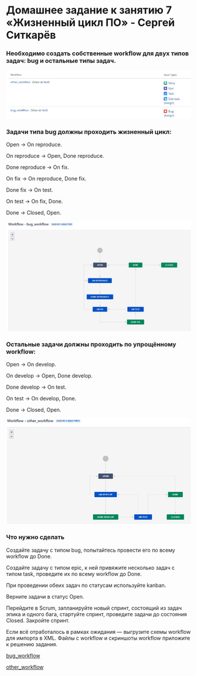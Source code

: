 # Домашнее задание к занятию 7 «Жизненный цикл ПО» - Сергей Ситкарёв

### Необходимо создать собственные workflow для двух типов задач: bug и остальные типы задач. 

![Задание1](https://github.com/SSitkarev/ci-01-intro/blob/main/img/3.jpg)

### Задачи типа bug должны проходить жизненный цикл:

Open -> On reproduce.

On reproduce -> Open, Done reproduce.

Done reproduce -> On fix.

On fix -> On reproduce, Done fix.

Done fix -> On test.

On test -> On fix, Done.

Done -> Closed, Open.

![Задание1](https://github.com/SSitkarev/ci-01-intro/blob/main/img/1.jpg)

### Остальные задачи должны проходить по упрощённому workflow:

Open -> On develop.

On develop -> Open, Done develop.

Done develop -> On test.

On test -> On develop, Done.

Done -> Closed, Open.

![Задание1](https://github.com/SSitkarev/ci-01-intro/blob/main/img/2.jpg)

### Что нужно сделать

Создайте задачу с типом bug, попытайтесь провести его по всему workflow до Done.

Создайте задачу с типом epic, к ней привяжите несколько задач с типом task, проведите их по всему workflow до Done.

При проведении обеих задач по статусам используйте kanban.

Верните задачи в статус Open.

Перейдите в Scrum, запланируйте новый спринт, состоящий из задач эпика и одного бага, стартуйте спринт, проведите задачи до состояния Closed. Закройте спринт.

Если всё отработалось в рамках ожидания — выгрузите схемы workflow для импорта в XML. Файлы с workflow и скриншоты workflow приложите к решению задания.

[bug_workflow](https://github.com/SSitkarev/ci-01-intro/blob/main/workflows/bug_workflow.xml)

[other_workflow](https://github.com/SSitkarev/ci-01-intro/blob/main/workflows/other_workflow.xml)